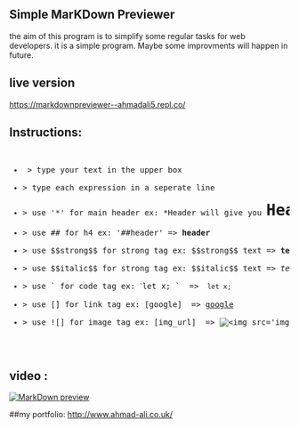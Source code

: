 ## Simple MarKDown Previewer
the aim of this program is to simplify some regular tasks for web developers.
it is a simple program.
Maybe some improvments will happen in future.

## live version 
https://markdownpreviewer--ahmadali5.repl.co/

## Instructions: 
<pre>
<ul>
<li> > type your text in the upper box </li>
<li>> type each expression in a seperate line </li>
<li>> use '*' for main header ex: *Header will give you <h1 style='display:inline;'>Header</h1></li>
<li>> use ## for h4 ex: '##header' => <h4 style='display:inline;'>header</h4></li>
<li>> use $$strong$$ for strong tag ex: $$strong$$ text => <strong>text</strong></li>
<li>> use $$italic$$ for strong tag ex: $$italic$$ text => <em>text</em></li>
<li>> use ` for code tag ex: ˋlet x; `  => <code> let x; </code></li>
<li>> use [] for link tag ex: [google]  => <a href="https://www.google.com">google</a></li>
<li>> use ![] for image tag ex: [img_url]  => <img src="img_url" alt="<img src='img_url'/>"/></li>
</ul>
</pre>

## video :
[![MarkDown preview](http://img.youtube.com/vi/Qcp7A_6DleI/0.jpg)](http://www.youtube.com/watch?v=Qcp7A_6DleI "MarkDown preview")


##my portfolio:
http://www.ahmad-ali.co.uk/

